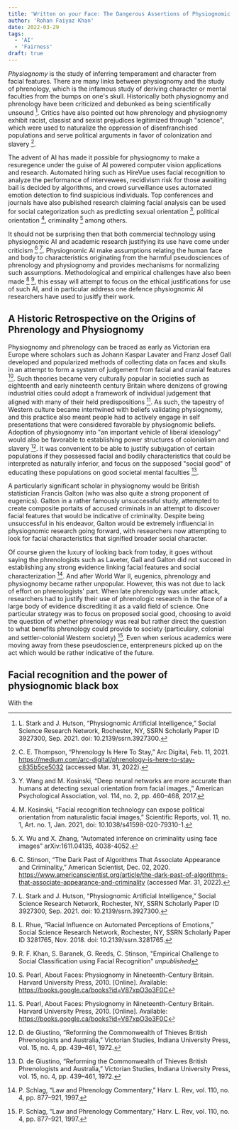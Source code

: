 ```yaml
---
title: 'Written on your Face: The Dangerous Assertions of Physiognomic AI Research'
author: 'Rohan Faiyaz Khan'
date: 2022-03-29
tags:
  - 'AI'
  - 'Fairness'
draft: true
---
```


_Physiognomy_ is the study of inferring temperament and character from facial features. There are many links between physiognomy and the study of phrenology, which is the infamous study of deriving character or mental faculties from the bumps on one's skull. Historically both physiognomy and phrenology have been criticized and debunked as being scientifically unsound [^stark2021]. Critics have also pointed out how phrenology and physiognomy exhibit racist, classist and sexist prejudices legitimized through "science", which were used to naturalize the oppression of disenfranchised populations and serve political arguments in favor of colonization and slavery [^thompson2021].

The advent of AI has made it possible for physiognomy to make a resuregence under the guise of AI powered computer vision applications and research. Automated hiring such as HireVue uses facial recognition to analyze the performance of intervewees, recidivism risk for those awaiting bail is decided by algorithms, and crowd surveillance uses automated emotion detection to find suspicious individuals. Top conferences and journals have also published research claiming facial analysis can be used for social categorization such as predicting sexual orientation [^kosinski2017], political orientation [^kosinski2021], criminality [^criminality2016] among others.

It should not be surprising then that both commercial technology using physiognomic AI and academic research justifying its use have come under criticism [^stinson2020] [^stark2021]. Physiognomic AI make assumptions relating the human face and body to characteristics originating from the harmful pseudosciences of phrenology and physiognomy and provides mechanisms for normalizing such assumptions. Methodological and empirical challenges have also been made [^rhue] [^pseudoscience2022], this essay will attempt to focus on the ethical justifications for use of such AI, and in particular address one defence physiognomic AI researchers have used to jusitfy their work.

## A Historic Retrospective on the Origins of Phrenology and Physiognomy

Physiognomy and phrenology can be traced as early as Victorian era Europe where scholars such as Johann Kaspar Lavater and Franz Josef Gall developed and popularized methods of collecting data on faces and skulls in an attempt to form a system of judgement from facial and cranial features [^pearl]. Such theories became very culturally popular in societies such as eighteenth and early nineteenth century Britain where denizens of growing industrial cities could adopt a framework of individual judgement that aligned with many of their held predispositions [^pearl]. As such, the tapestry of Western culture became intertwined with beliefs validating physiognomy, and this practice also meant people had to actively engage in self presentations that were considered favorable by physiognomic beliefs. Adoption of physiognomy into "an important vehicle of liberal ideaology" would also be favorable to establishing power structures of colonialism and slavery [^giustino]. It was convenient to be able to justify subjugation of certain populations if they possessed facial and bodily characteristics that could be interpreted as naturally inferior, and focus on the supposed "social good" of educating these populations on good societal mental faculties [^giustino].

A particularly significant scholar in physiognomy would be British statistician Francis Galton (who was also quite a strong proponent of eugenics). Galton in a rather famously unsuccessful study, attempted to create composite portaits of accused criminals in an attempt to discover facial features that would be indicative of criminality. Despite being unsuccessful in his endeavor, Galton would be extremely influencial in physiognomic research going forward, with researchers now attempting to look for facial characteristics that signified broader social character.

Of course given the luxury of looking back from today, it goes without saying the phrenologists such as Laveter, Gall and Galton did not succeed in establishing any strong evidence linking facial features and social characterization [^schlag]. And after World War II, eugenics, phrenology and physiognomy became rather unpopular. However, this was not due to lack of effort on phrenologists' part. When late phrenology was under attack, researchers had to justify their use of phrenologic research in the face of a large body of evidence discrediting it as a valid field of science. One particular strategy was to focus on proposed social good, choosing to avoid the question of whether phrenology was real but rather direct the question to what benefits phrenology could provide to society (particulary, colonial and settler-colonial Western society) [^schlag]. Even when serious academics were moving away from these pseudoscience, enterpreneurs picked up on the act which would be rather indicative of the future.

## Facial recognition and the power of physiognomic black box

With the

[^stark2021]: L. Stark and J. Hutson, “Physiognomic Artificial Intelligence,” Social Science Research Network, Rochester, NY, SSRN Scholarly Paper ID 3927300, Sep. 2021. doi: 10.2139/ssrn.3927300.
[^kosinski2017]: Y. Wang and M. Kosinski, “Deep neural networks are more accurate than humans at detecting sexual orientation from facial images.,” American Psychological Association, vol. 114, no. 2, pp. 460–468, 2017.
[^kosinski2021]: M. Kosinski, “Facial recognition technology can expose political orientation from naturalistic facial images,” Scientific Reports, vol. 11, no. 1, Art. no. 1, Jan. 2021, doi: 10.1038/s41598-020-79310-1.
[^criminality2016]: X. Wu and X. Zhang, “Automated inference on criminality using face images” arXiv:1611.04135, 4038-4052.
[^thompson2021]: C. E. Thompson, “Phrenology Is Here To Stay,” Arc Digital, Feb. 11, 2021. https://medium.com/arc-digital/phrenology-is-here-to-stay-c835b5ce5032 (accessed Mar. 31, 2022).
[^stinson2020]: C. Stinson, “The Dark Past of Algorithms That Associate Appearance and Criminality,” American Scientist, Dec. 02, 2020. https://www.americanscientist.org/article/the-dark-past-of-algorithms-that-associate-appearance-and-criminality (accessed Mar. 31, 2022).
[^pseudoscience2022]: R. F. Khan, S. Baranek, G. Reeds, C. Stinson, "Empirical Challenge to Social Classification using Facial Recognition" _unpublished_
[^rhue]: L. Rhue, “Racial Influence on Automated Perceptions of Emotions,” Social Science Research Network, Rochester, NY, SSRN Scholarly Paper ID 3281765, Nov. 2018. doi: 10.2139/ssrn.3281765.
[^giustino]: D. de Giustino, “Reforming the Commonwealth of Thieves British Phrenologists and Australia,” Victorian Studies, Indiana University Press, vol. 15, no. 4, pp. 439–461, 1972.
[^pearl]: S. Pearl, About Faces: Physiognomy in Nineteenth-Century Britain. Harvard University Press, 2010. [Online]. Available: https://books.google.ca/books?id=V87xpO3o3F0C
[^schlag]: P. Schlag, “Law and Phrenology Commentary,” Harv. L. Rev, vol. 110, no. 4, pp. 877–921, 1997.
